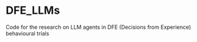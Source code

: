# DFE_LLMs
Code for the research on LLM agents in DFE (Decisions from Experience) behavioural trials
